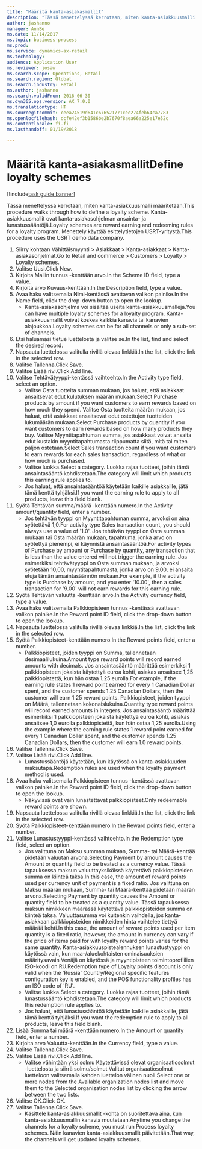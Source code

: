```yaml
--- 
title: "Määritä kanta-asiakasmallit"
description: "Tässä menettelyssä kerrotaan, miten kanta-asiakkuusmalli määritetään."
author: jashanno
manager: AnnBe
ms.date: 11/14/2017
ms.topic: business-process
ms.prod: 
ms.service: dynamics-ax-retail
ms.technology: 
audience: Application User
ms.reviewer: josaw
ms.search.scope: Operations, Retail
ms.search.region: Global
ms.search.industry: Retail
ms.author: jashanno
ms.search.validFrom: 2016-06-30
ms.dyn365.ops.version: AX 7.0.0
ms.translationtype: HT
ms.sourcegitcommit: ceea24519d641c676521771cee274feb64ca7783
ms.openlocfilehash: dcfe42ef3b1586be2b7670f8aea66a225e17e52c
ms.contentlocale: fi-fi
ms.lasthandoff: 01/19/2018

---
```


# <a name="define-loyalty-schemes"></a><span data-ttu-id="edc86-103">Määritä kanta-asiakasmallit</span><span class="sxs-lookup"><span data-stu-id="edc86-103">Define loyalty schemes</span></span>

[!include[task guide banner](../includes/task-guide-banner.md)]

<span data-ttu-id="edc86-104">Tässä menettelyssä kerrotaan, miten kanta-asiakkuusmalli määritetään.</span><span class="sxs-lookup"><span data-stu-id="edc86-104">This procedure walks through how to define a loyalty scheme.</span></span> <span data-ttu-id="edc86-105">Kanta-asiakkuusmallit ovat kanta-asiakasohjelman ansainta- ja lunastussääntöjä.</span><span class="sxs-lookup"><span data-stu-id="edc86-105">Loyalty schemes are reward earning and redeeming rules for a loyalty program.</span></span> <span data-ttu-id="edc86-106">Menettely käyttää esittelytietojen USRT-yritystä.</span><span class="sxs-lookup"><span data-stu-id="edc86-106">This procedure uses the USRT demo data company.</span></span>

1. <span data-ttu-id="edc86-107">Siirry kohtaan Vähittäismyynti > Asiakkaat > Kanta-asiakkaat > Kanta-asiakasohjelmat.</span><span class="sxs-lookup"><span data-stu-id="edc86-107">Go to Retail and commerce > Customers > Loyalty > Loyalty schemes.</span></span>
2. <span data-ttu-id="edc86-108">Valitse Uusi.</span><span class="sxs-lookup"><span data-stu-id="edc86-108">Click New.</span></span>
3. <span data-ttu-id="edc86-109">Kirjoita Mallin tunnus -kenttään arvo.</span><span class="sxs-lookup"><span data-stu-id="edc86-109">In the Scheme ID field, type a value.</span></span>
4. <span data-ttu-id="edc86-110">Kirjoita arvo Kuvaus-kenttään.</span><span class="sxs-lookup"><span data-stu-id="edc86-110">In the Description field, type a value.</span></span>
5. <span data-ttu-id="edc86-111">Avaa haku valitsemalla Nimi-kentässä avattavan valikon painike.</span><span class="sxs-lookup"><span data-stu-id="edc86-111">In the Name field, click the drop-down button to open the lookup.</span></span>
    * <span data-ttu-id="edc86-112">Kanta-asiakasohjelma voi sisältää useita kanta-asiakkuusmalleja.</span><span class="sxs-lookup"><span data-stu-id="edc86-112">You can have multiple loyalty schemes for a loyalty program.</span></span> <span data-ttu-id="edc86-113">Kanta-asiakkuusmallit voivat koskea kaikkia kanavia tai kanavien alajoukkoa.</span><span class="sxs-lookup"><span data-stu-id="edc86-113">Loyalty schemes can be for all channels or only a sub-set of channels.</span></span>  
6. <span data-ttu-id="edc86-114">Etsi haluamasi tietue luettelosta ja valitse se.</span><span class="sxs-lookup"><span data-stu-id="edc86-114">In the list, find and select the desired record.</span></span>
7. <span data-ttu-id="edc86-115">Napsauta luettelossa valitulla rivillä olevaa linkkiä.</span><span class="sxs-lookup"><span data-stu-id="edc86-115">In the list, click the link in the selected row.</span></span>
8. <span data-ttu-id="edc86-116">Valitse Tallenna.</span><span class="sxs-lookup"><span data-stu-id="edc86-116">Click Save.</span></span>
9. <span data-ttu-id="edc86-117">Valitse Lisää rivi.</span><span class="sxs-lookup"><span data-stu-id="edc86-117">Click Add line.</span></span>
10. <span data-ttu-id="edc86-118">Valitse Tehtävätyyppi-kentässä vaihtoehto.</span><span class="sxs-lookup"><span data-stu-id="edc86-118">In the Activity type field, select an option.</span></span>
    * <span data-ttu-id="edc86-119">Valitse Osta tuotteita summan mukaan, jos haluat, että asiakkaat ansaitsevat edut kulutuksen määrän mukaan.</span><span class="sxs-lookup"><span data-stu-id="edc86-119">Select Purchase products by amount if you want customers to earn rewards based on how much they spend.</span></span> <span data-ttu-id="edc86-120">Valitse Osta tuotteita määrän mukaan, jos haluat, että asiakkaat ansaitsevat edut ostettujen tuotteiden lukumäärän mukaan.</span><span class="sxs-lookup"><span data-stu-id="edc86-120">Select Purchase products by quantity if you want customers to earn rewards based on how many products they buy.</span></span>  <span data-ttu-id="edc86-121">Valitse Myyntitapahtuman summa, jos asiakkaat voivat ansaita edut kustakin myyntitapahtumasta riippumatta siitä, mitä tai miten paljon ostetaan.</span><span class="sxs-lookup"><span data-stu-id="edc86-121">Select Sales transaction count if you want customers to earn rewards for each sales transaction, regardless of what or how much is purchased.</span></span>  
    * <span data-ttu-id="edc86-122">Valitse luokka.</span><span class="sxs-lookup"><span data-stu-id="edc86-122">Select a category.</span></span> <span data-ttu-id="edc86-123">Luokka rajaa tuotteet, joihin tämä ansaintasääntö kohdistetaan.</span><span class="sxs-lookup"><span data-stu-id="edc86-123">The category will limit which products this earning rule applies to.</span></span>  
    * <span data-ttu-id="edc86-124">Jos haluat, että ansaintasääntöä käytetään kaikille asiakkaille, jätä tämä kenttä tyhjäksi.</span><span class="sxs-lookup"><span data-stu-id="edc86-124">If you want the earning rule to apply to all products, leave this field blank.</span></span>  
11. <span data-ttu-id="edc86-125">Syötä Tehtävän summa/määrä -kenttään numero.</span><span class="sxs-lookup"><span data-stu-id="edc86-125">In the Activity amount/quantity field, enter a number.</span></span>
    *  <span data-ttu-id="edc86-126">Jos tehtävän tyyppi on Myyntitapahtuman summa, arvoksi on aina syötettävä 1,0.</span><span class="sxs-lookup"><span data-stu-id="edc86-126">For activity type Sales transaction count, you should always use a value of '1.0'.</span></span> <span data-ttu-id="edc86-127">Jos tehtävän tyyppi on Osta summan mukaan tai Osta määrän mukaan, tapahtuma, jonka arvo on syötettyä pienempi, ei käynnistä ansaintasääntöä.</span><span class="sxs-lookup"><span data-stu-id="edc86-127">For activity types of Purchase by amount or Purchase by quantity, any transaction that is less than the value entered will not trigger the earning rule.</span></span> <span data-ttu-id="edc86-128">Jos esimerkiksi tehtävätyyppi on Osta summan mukaan, ja arvoksi syötetään 10,00, myyntitapahtumasta, jonka arvo on 9,00, ei ansaita etuja tämän ansaintasäännön mukaan.</span><span class="sxs-lookup"><span data-stu-id="edc86-128">For example, if the activity type is Purchase by amount, and you enter '10.00', then a sales transaction for '9.00' will not earn rewards for this earning rule.</span></span>  
12. <span data-ttu-id="edc86-129">Syötä Tehtävän valuutta -kenttään arvo.</span><span class="sxs-lookup"><span data-stu-id="edc86-129">In the Activity currency field, type a value.</span></span>
13. <span data-ttu-id="edc86-130">Avaa haku valitsemalla Palkkiopisteen tunnus -kentässä avattavan valikon painike.</span><span class="sxs-lookup"><span data-stu-id="edc86-130">In the Reward point ID field, click the drop-down button to open the lookup.</span></span>
14. <span data-ttu-id="edc86-131">Napsauta luettelossa valitulla rivillä olevaa linkkiä.</span><span class="sxs-lookup"><span data-stu-id="edc86-131">In the list, click the link in the selected row.</span></span>
15. <span data-ttu-id="edc86-132">Syötä Palkkiopisteet-kenttään numero.</span><span class="sxs-lookup"><span data-stu-id="edc86-132">In the Reward points field, enter a number.</span></span>
    * <span data-ttu-id="edc86-133">Palkkiopisteet, joiden tyyppi on Summa, tallennetaan desimaalilukuina.</span><span class="sxs-lookup"><span data-stu-id="edc86-133">Amount type reward points will record earned amounts with decimals.</span></span> <span data-ttu-id="edc86-134">Jos ansaintasääntö määrittää esimerkiksi 1 palkkiopisteen jokaista käytettyä euroa kohti, asiakas ansaitsee 1,25 palkkiopistettä, kun hän ostaa 1,25 eurolla.</span><span class="sxs-lookup"><span data-stu-id="edc86-134">For example, if the earning rule states 1 reward point earned for every 1 Canadian Dollar spent, and the customer spends 1.25 Canadian Dollars, then the customer will earn 1.25 reward points.</span></span> <span data-ttu-id="edc86-135">Palkkiopisteet, joiden tyyppi on Määrä, tallennetaan kokonaislukuina.</span><span class="sxs-lookup"><span data-stu-id="edc86-135">Quantity type reward points will record earned amounts in integers.</span></span> <span data-ttu-id="edc86-136">Jos ansaintasääntö määrittää esimerkiksi 1 palkkiopisteen jokaista käytettyä euroa kohti, asiakas ansaitsee 1,0 eurolla palkkiopistettä, kun hän ostaa 1,25 eurolla.</span><span class="sxs-lookup"><span data-stu-id="edc86-136">Using the example where the earning rule states 1 reward point earned for every 1 Canadian Dollar spent, and the customer spends 1.25 Canadian Dollars, then the customer will earn 1.0 reward points.</span></span>  
16. <span data-ttu-id="edc86-137">Valitse Tallenna.</span><span class="sxs-lookup"><span data-stu-id="edc86-137">Click Save.</span></span>
17. <span data-ttu-id="edc86-138">Valitse Lisää rivi.</span><span class="sxs-lookup"><span data-stu-id="edc86-138">Click Add line.</span></span>
    * <span data-ttu-id="edc86-139">Lunastussääntöjä käytetään, kun käytössä on kanta-asiakkuuden maksutapa.</span><span class="sxs-lookup"><span data-stu-id="edc86-139">Redemption rules are used when the loyalty payment method is used.</span></span>  
18. <span data-ttu-id="edc86-140">Avaa haku valitsemalla Palkkiopisteen tunnus -kentässä avattavan valikon painike.</span><span class="sxs-lookup"><span data-stu-id="edc86-140">In the Reward point ID field, click the drop-down button to open the lookup.</span></span>
    * <span data-ttu-id="edc86-141">Näkyvissä ovat vain lunastettavat palkkiopisteet.</span><span class="sxs-lookup"><span data-stu-id="edc86-141">Only redeemable reward points are shown.</span></span>  
19. <span data-ttu-id="edc86-142">Napsauta luettelossa valitulla rivillä olevaa linkkiä.</span><span class="sxs-lookup"><span data-stu-id="edc86-142">In the list, click the link in the selected row.</span></span>
20. <span data-ttu-id="edc86-143">Syötä Palkkiopisteet-kenttään numero.</span><span class="sxs-lookup"><span data-stu-id="edc86-143">In the Reward points field, enter a number.</span></span>
21. <span data-ttu-id="edc86-144">Valitse Lunastustyyppi-kentässä vaihtoehto.</span><span class="sxs-lookup"><span data-stu-id="edc86-144">In the Redemption type field, select an option.</span></span>
    * <span data-ttu-id="edc86-145">Jos valittuna on Maksu summan mukaan, Summa- tai Määrä-kenttää pidetään valuutan arvona.</span><span class="sxs-lookup"><span data-stu-id="edc86-145">Selecting Payment by amount causes the Amount or quantity field to be treated as a currency value.</span></span> <span data-ttu-id="edc86-146">Tässä tapauksessa maksun valuuttayksiköissä käytettävä palkkiopisteiden summa on kiinteä taksa.</span><span class="sxs-lookup"><span data-stu-id="edc86-146">In this case, the amount of reward points used per currency unit of payment is a fixed ratio.</span></span> <span data-ttu-id="edc86-147">Jos valittuna on Maksu määrän mukaan, Summa- tai Määrä-kenttää pidetään määrän arvona.</span><span class="sxs-lookup"><span data-stu-id="edc86-147">Selecting Payment by quantity causes the Amount or quantity field to be treated as a quantity value.</span></span> <span data-ttu-id="edc86-148">Tässä tapauksessa maksun nimikkeen määrässä käytettävä palkkiopisteiden summa on kiinteä taksa. Valuuttasumma voi kuitenkin vaihdella, jos kanta-asiakkaan palkkiopisteiden nimikkeiden hinta vaihtelee tiettyä määrää kohti.</span><span class="sxs-lookup"><span data-stu-id="edc86-148">In this case, the amount of reward points used per item quantity is a fixed ratio, however, the amount in currency can vary if the price of items paid for with loyalty reward points varies for the same quantity.</span></span> <span data-ttu-id="edc86-149">Kanta-asiakkuuspistealennuksen lunastustyyppi on käytössä vain, kun maa-/aluekohtaisten ominaisuuksien määritysavain Venäjä on käytössä ja myyntipisteen toimintoprofiilien ISO-koodi on RU.</span><span class="sxs-lookup"><span data-stu-id="edc86-149">Redemption type of Loyalty points discount is only valid when the 'Russia' Country/Regional specific features configuration key is enabled, and the POS functionality profiles has an ISO code of 'RU'.</span></span>  
    * <span data-ttu-id="edc86-150">Valitse luokka.</span><span class="sxs-lookup"><span data-stu-id="edc86-150">Select a category.</span></span> <span data-ttu-id="edc86-151">Luokka rajaa tuotteet, joihin tämä lunastussääntö kohdistetaan.</span><span class="sxs-lookup"><span data-stu-id="edc86-151">The category will limit which products this redemption rule applies to.</span></span>  
    * <span data-ttu-id="edc86-152">Jos haluat, että lunastussääntöä käytetään kaikille asiakkaille, jätä tämä kenttä tyhjäksi.</span><span class="sxs-lookup"><span data-stu-id="edc86-152">If you want the redemption rule to apply to all products, leave this field blank.</span></span>  
22. <span data-ttu-id="edc86-153">Lisää Summa tai määrä -kenttään numero.</span><span class="sxs-lookup"><span data-stu-id="edc86-153">In the Amount or quantity field, enter a number.</span></span>
23. <span data-ttu-id="edc86-154">Kirjoita arvo Valuutta-kenttään.</span><span class="sxs-lookup"><span data-stu-id="edc86-154">In the Currency field, type a value.</span></span>
24. <span data-ttu-id="edc86-155">Valitse Tallenna.</span><span class="sxs-lookup"><span data-stu-id="edc86-155">Click Save.</span></span>
25. <span data-ttu-id="edc86-156">Valitse Lisää rivi.</span><span class="sxs-lookup"><span data-stu-id="edc86-156">Click Add line.</span></span>
    * <span data-ttu-id="edc86-157">Valitse vähintään yksi solmu Käytettävissä olevat organisaatiosolmut -luettelosta ja siirrä solmu/solmut Valitut organisaatiosolmut -luetteloon valitsemalla kahden luettelon välinen nuoli.</span><span class="sxs-lookup"><span data-stu-id="edc86-157">Select one or more nodes from the Available organization nodes list and move them to the Selected organization nodes list by clicking the arrow between the two lists.</span></span>  
26. <span data-ttu-id="edc86-158">Valitse OK.</span><span class="sxs-lookup"><span data-stu-id="edc86-158">Click OK.</span></span>
27. <span data-ttu-id="edc86-159">Valitse Tallenna.</span><span class="sxs-lookup"><span data-stu-id="edc86-159">Click Save.</span></span>
    * <span data-ttu-id="edc86-160">Käsittele kanta-asiakkuusmallit -kohta on suoritettava aina, kun kanta-asiakkuusmallin kanavia muutetaan.</span><span class="sxs-lookup"><span data-stu-id="edc86-160">Anytime you change the channels for a loyalty scheme, you must run Process loyalty schemes.</span></span> <span data-ttu-id="edc86-161">Näin kanavien kanta-asiakkuusmallit päivitetään.</span><span class="sxs-lookup"><span data-stu-id="edc86-161">That way, the channels will get updated loyalty schemes.</span></span>  


